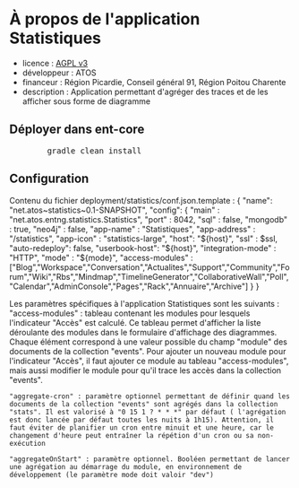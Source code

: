 # À propos de l'application Statistiques

* licence : [AGPL v3](http://www.gnu.org/licenses/agpl.txt)
* développeur : ATOS
* financeur : Région Picardie, Conseil général 91, Région Poitou Charente
* description : Application permettant d'agréger des traces et de les afficher sous forme de diagramme


## Déployer dans ent-core
<pre>
		gradle clean install
</pre>


## Configuration
Contenu du fichier deployment/statistics/conf.json.template :
{
  "name": "net.atos~statistics~0.1-SNAPSHOT",
  "config": {
    "main" : "net.atos.entng.statistics.Statistics",
    "port" : 8042,
    "sql" : false,
    "mongodb" : true,
    "neo4j" : false,
    "app-name" : "Statistiques",
    "app-address" : "/statistics",
    "app-icon" : "statistics-large",
    "host": "${host}",
    "ssl" : $ssl,
    "auto-redeploy": false,
    "userbook-host": "${host}",
    "integration-mode" : "HTTP",
    "mode" : "${mode}",
    "access-modules" : ["Blog","Workspace","Conversation","Actualites","Support","Community","Forum","Wiki","Rbs","Mindmap","TimelineGenerator","CollaborativeWall","Poll","Calendar","AdminConsole","Pages","Rack","Annuaire","Archive"]
    }
}


Les paramètres spécifiques à l'application Statistiques sont les suivants :
    "access-modules" : tableau contenant les modules pour lesquels l'indicateur "Accès" est calculé. Ce tableau permet d'afficher la liste déroulante des modules dans le formulaire d'affichage des diagrammes. Chaque élément correspond à une valeur possible du champ "module" des documents de la collection "events".
    Pour ajouter un nouveau module pour l'indicateur "Accès", il faut ajouter ce module au tableau "access-modules", mais aussi modifier le module pour qu'il trace les accès dans la collection "events".

	"aggregate-cron" : paramètre optionnel permettant de définir quand les documents de la collection "events" sont agrégés dans la collection "stats". Il est valorisé à "0 15 1 ? * * *" par défaut ( l'agrégation est donc lancée par défaut toutes les nuits à 1h15). Attention, il faut éviter de planifier un cron entre minuit et une heure, car le changement d'heure peut entraîner la répétion d'un cron ou sa non-exécution 

	"aggregateOnStart" : paramètre optionnel. Booléen permettant de lancer une agrégation au démarrage du module, en environnement de développement (le paramètre mode doit valoir "dev")
